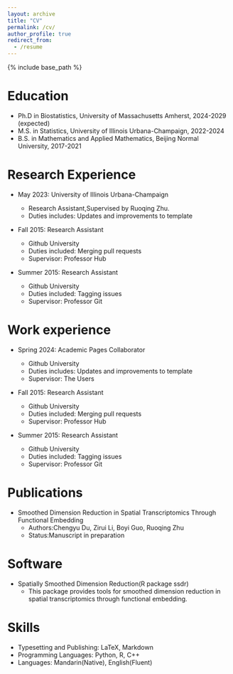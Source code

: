 ```yaml
---
layout: archive
title: "CV"
permalink: /cv/
author_profile: true
redirect_from:
  - /resume
---
```


{% include base_path %}

Education
======
* Ph.D in Biostatistics, University of Massachusetts Amherst, 2024-2029 (expected)
* M.S. in Statistics, University of Illinois Urbana-Champaign, 2022-2024
* B.S. in Mathematics and Applied Mathematics, Beijing Normal University, 2017-2021

Research Experience
======
* May 2023: University of Illinois Urbana-Champaign
  * Research Assistant,Supervised by Ruoqing Zhu.
  * Duties includes: Updates and improvements to template

* Fall 2015: Research Assistant
  * Github University
  * Duties included: Merging pull requests
  * Supervisor: Professor Hub

* Summer 2015: Research Assistant
  * Github University
  * Duties included: Tagging issues
  * Supervisor: Professor Git
 
Work experience
======
* Spring 2024: Academic Pages Collaborator
  * Github University
  * Duties includes: Updates and improvements to template
  * Supervisor: The Users

* Fall 2015: Research Assistant
  * Github University
  * Duties included: Merging pull requests
  * Supervisor: Professor Hub

* Summer 2015: Research Assistant
  * Github University
  * Duties included: Tagging issues
  * Supervisor: Professor Git
 
 
Publications
======
* Smoothed Dimension Reduction in Spatial Transcriptomics Through Functional Embedding
  * Authors:Chengyu Du, Zirui Li, Boyi Guo, Ruoqing Zhu
  * Status:Manuscript in preparation

Software
======

* Spatially Smoothed Dimension Reduction(R package ssdr)
  * This package provides tools for smoothed dimension reduction in spatial transcriptomics through functional embedding.


Skills
======
* Typesetting and Publishing: LaTeX, Markdown
* Programming Languages: Python, R, C++
* Languages: Mandarin(Native), English(Fluent)



